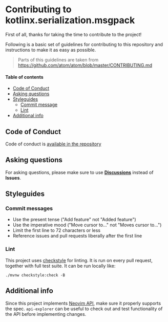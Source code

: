 # Contributing to kotlinx.serialization.msgpack

First of all, thanks for taking the time to contribute to the project!

Following is a basic set of guidelines for contributing to this repository and instructions to make it as easy as possible.

> Parts of this guidelines are taken from https://github.com/atom/atom/blob/master/CONTRIBUTING.md

#### Table of contents

- [Code of Conduct](#code-of-conduct)
- [Asking questions](#asking-questions)
- [Styleguides](#styleguides)
  - [Commit message](#commit-messages)
  - [Lint](#lint)
- [Additional info](#additional-info)

## Code of Conduct

Code of conduct is [available in the repository](CODE_OF_CONDUCT.md)

## Asking questions

For asking questions, please make sure to use [**Discussions**](https://github.com/esensar/neovim-java/discussions) instead of **Issues**.

## Styleguides

### Commit messages
 - Use the present tense ("Add feature" not "Added feature")
 - Use the imperative mood ("Move cursor to..." not "Moves cursor to...")
 - Limit the first line to 72 characters or less
 - Reference issues and pull requests liberally after the first line

### Lint

This project uses [checkstyle](https://checkstyle.org/) for linting. It is run on every pull request, together with full test suite. It can be run locally like:

```
./mvnw checkstyle:check -B
```

## Additional info

Since this project implements [Neovim API](https://neovim.io/doc/user/api.html), make sure it properly supports the spec. `api-explorer` can be useful to check out and test functionality of the API before implementing changes.
